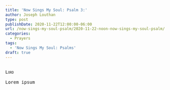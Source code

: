 ```yaml
---
title: 'Now Sings My Soul: Psalm 3:'
author: Joseph Louthan
type: post
publishDate: 2020-11-22T12:00:00-06:00
url: /now-sings-my-soul-psalm/2020-11-22-noon-now-sings-my-soul-psalm/
categories:
  - Prayers
tags:
  - 'Now Sings My Soul: Psalms'
draft: true
---
```


<pre>
<div style="font-variant: small-caps;">
Lord
</div>
Lorem ipsum
</pre>
